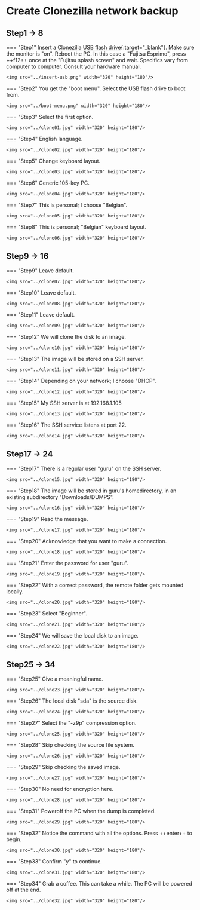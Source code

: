 # Create Clonezilla network backup

## Step1 -> 8

=== "Step1"
    Insert a [Clonezilla USB flash drive](../../howtos/clonezilla-bootable-usb-flash-drive/index.md){:target="_blank"}. Make sure the monitor is "on". Reboot the PC. In this case a "Fujitsu Esprimo", press ++f12++ once at the "Fujitsu splash screen" and wait. Specifics vary from computer to computer. Consult your hardware manual.
    
    <img src="../insert-usb.png" width="320" height="180"/>

=== "Step2"
    You get the "boot menu". Select the USB flash drive to boot from.
    
    <img src="../boot-menu.png" width="320" height="180"/>

=== "Step3"
    Select the first option.
    
    <img src="../clone01.jpg" width="320" height="180"/>

=== "Step4"
    English language.
    
    <img src="../clone02.jpg" width="320" height="180"/>

=== "Step5"
    Change keyboard layout.
    
    <img src="../clone03.jpg" width="320" height="180"/>

=== "Step6"
    Generic 105-key PC.
    
    <img src="../clone04.jpg" width="320" height="180"/>

=== "Step7"
    This is personal; I choose "Belgian".
    
    <img src="../clone05.jpg" width="320" height="180"/>

=== "Step8"
    This is personal; "Belgian" keyboard layout.
    
    <img src="../clone06.jpg" width="320" height="180"/>

## Step9 -> 16

=== "Step9"
    Leave default.
    
    <img src="../clone07.jpg" width="320" height="180"/>

=== "Step10"
    Leave default.
    
    <img src="../clone08.jpg" width="320" height="180"/>

=== "Step11"
    Leave default.
    
    <img src="../clone09.jpg" width="320" height="180"/>

=== "Step12"
    We will clone the disk to an image.
    
    <img src="../clone10.jpg" width="320" height="180"/>

=== "Step13"
    The image will be stored on a SSH server.
    
    <img src="../clone11.jpg" width="320" height="180"/>

=== "Step14"
    Depending on your network; I choose "DHCP".
    
    <img src="../clone12.jpg" width="320" height="180"/>

=== "Step15"
    My SSH server is at 192.168.1.105
    
    <img src="../clone13.jpg" width="320" height="180"/>

=== "Step16"
    The SSH service listens at port 22.
    
    <img src="../clone14.jpg" width="320" height="180"/>

## Step17 -> 24

=== "Step17"
    There is a regular user "guru" on the SSH server.
    
    <img src="../clone15.jpg" width="320" height="180"/>

=== "Step18"
    The image will be stored in guru's homedirectory, in an existing subdirectory "Downloads/DUMPS".
    
    <img src="../clone16.jpg" width="320" height="180"/>

=== "Step19"
    Read the message.
    
    <img src="../clone17.jpg" width="320" height="180"/>

=== "Step20"
    Acknowledge that you want to make a connection.
    
    <img src="../clone18.jpg" width="320" height="180"/>

=== "Step21"
    Enter the password for user "guru".
    
    <img src="../clone19.jpg" width="320" height="180"/>

=== "Step22"
    With a correct password, the remote folder gets mounted locally.
    
    <img src="../clone20.jpg" width="320" height="180"/>

=== "Step23"
    Select "Beginner".
    
    <img src="../clone21.jpg" width="320" height="180"/>

=== "Step24"
    We will save the local disk to an image.
    
    <img src="../clone22.jpg" width="320" height="180"/>

## Step25 -> 34

=== "Step25"
    Give a meaningful name.

    <img src="../clone23.jpg" width="320" height="180"/>

=== "Step26"
    The local disk "sda" is the source disk.

    <img src="../clone24.jpg" width="320" height="180"/>

=== "Step27"
    Select the "-z9p" compression option.
    
    <img src="../clone25.jpg" width="320" height="180"/>

=== "Step28"
    Skip checking the source file system.
    
    <img src="../clone26.jpg" width="320" height="180"/>

=== "Step29"
    Skip checking the saved image.
    
    <img src="../clone27.jpg" width="320" height="180"/>

=== "Step30"
    No need for encryption here.
    
    <img src="../clone28.jpg" width="320" height="180"/>

=== "Step31"
    Poweroff the PC when the dump is completed.
    
    <img src="../clone29.jpg" width="320" height="180"/>

=== "Step32"
    Notice the command with all the options. Press ++enter++ to begin.
    
    <img src="../clone30.jpg" width="320" height="180"/>

=== "Step33"
    Confirm "y" to continue.
    
    <img src="../clone31.jpg" width="320" height="180"/>

=== "Step34"
    Grab a coffee. This can take a while. The PC will be powered off at the end.
    
    <img src="../clone32.jpg" width="320" height="180"/>